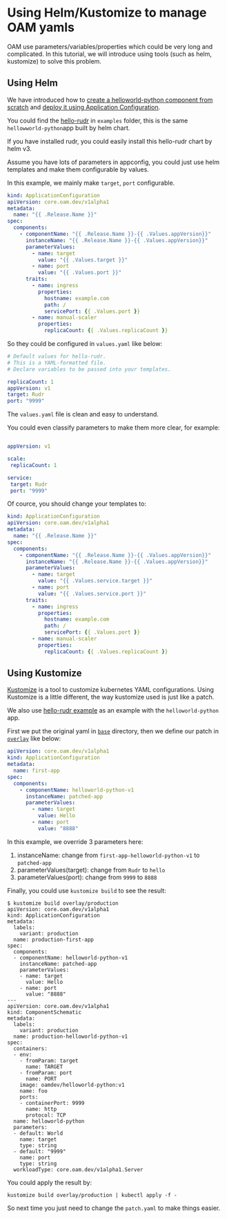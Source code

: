 # Using Helm/Kustomize to manage OAM yamls

OAM use parameters/variables/properties which could be very long and complicated.
In this tutorial, we will introduce using tools (such as helm, kustomize) to solve this problem.

## Using Helm

We have introduced how to [create a helloworld-python component from scratch](./create_component_from_scratch.md) and [deploy it using Application Configuration](../tutorials/deploy_and_update.md).

You could find the [hello-rudr](../../examples/charts/hello-rudr) in `examples` folder, this is the same `hellowworld-python`app built by helm chart.

If you have installed rudr, you could easily install this hello-rudr chart by helm v3. 

Assume you have lots of parameters in appconfig, you could just use helm templates and make them configurable by values.

In this example, we mainly make `target`, `port` configurable.

```yaml
kind: ApplicationConfiguration
apiVersion: core.oam.dev/v1alpha1
metadata:
  name: "{{ .Release.Name }}"
spec:
  components:
    - componentName: "{{ .Release.Name }}-{{ .Values.appVersion}}"
      instanceName: "{{ .Release.Name }}-{{ .Values.appVersion}}"
      parameterValues:
        - name: target
          value: "{{ .Values.target }}"
        - name: port
          value: "{{ .Values.port }}"
      traits:
        - name: ingress
          properties:
            hostname: example.com
            path: /
            servicePort: {{ .Values.port }}
        - name: manual-scaler
          properties:
            replicaCount: {{ .Values.replicaCount }}
```

So they could be configured in `values.yaml` like below:

```yaml
# Default values for hello-rudr.
# This is a YAML-formatted file.
# Declare variables to be passed into your templates.

replicaCount: 1
appVersion: v1
target: Rudr
port: "9999"

```

The `values.yaml` file is clean and easy to understand. 

You could even classify parameters to make them more clear, for example:

 ```yaml

appVersion: v1

scale:
  replicaCount: 1

service:
  target: Rudr
  port: "9999"
 
 ```

Of cource, you should change your templates to:

```yaml
kind: ApplicationConfiguration
apiVersion: core.oam.dev/v1alpha1
metadata:
  name: "{{ .Release.Name }}"
spec:
  components:
    - componentName: "{{ .Release.Name }}-{{ .Values.appVersion}}"
      instanceName: "{{ .Release.Name }}-{{ .Values.appVersion}}"
      parameterValues:
        - name: target
          value: "{{ .Values.service.target }}"
        - name: port
          value: "{{ .Values.service.port }}"
      traits:
        - name: ingress
          properties:
            hostname: example.com
            path: /
            servicePort: {{ .Values.port }}
        - name: manual-scaler
          properties:
            replicaCount: {{ .Values.replicaCount }}
```

## Using Kustomize

[Kustomize](https://github.com/kubernetes-sigs/kustomize) is a tool to customize kubernetes YAML configurations.
Using Kustomize is a little different, the way kustomize used is just like a patch.

We also use [hello-rudr example](../../examples/kustomize/hello-rudr) as an example with the `helloworld-python` app.

First we put the original yaml in [`base`](../../examples/kustomize/hello-rudr/base) directory,
then we define our patch in [`overlay`](../../examples/kustomize/hello-rudr/overlay/production) like below:

```yaml
apiVersion: core.oam.dev/v1alpha1
kind: ApplicationConfiguration
metadata:
  name: first-app
spec:
  components:
    - componentName: helloworld-python-v1
      instanceName: patched-app
      parameterValues:
        - name: target
          value: Hello
        - name: port
          value: "8888"
```

In this example, we override 3 parameters here:

1. instanceName: change from `first-app-helloworld-python-v1` to `patched-app`
2. parameterValues(target): change from `Rudr` to `hello`
3. parameterValues(port): change from `9999` to `8888`

Finally, you could use `kustomize build` to see the result:

```console
$ kustomize build overlay/production
apiVersion: core.oam.dev/v1alpha1
kind: ApplicationConfiguration
metadata:
  labels:
    variant: production
  name: production-first-app
spec:
  components:
  - componentName: helloworld-python-v1
    instanceName: patched-app
    parameterValues:
    - name: target
      value: Hello
    - name: port
      value: "8888"
---
apiVersion: core.oam.dev/v1alpha1
kind: ComponentSchematic
metadata:
  labels:
    variant: production
  name: production-helloworld-python-v1
spec:
  containers:
  - env:
    - fromParam: target
      name: TARGET
    - fromParam: port
      name: PORT
    image: oamdev/helloworld-python:v1
    name: foo
    ports:
    - containerPort: 9999
      name: http
      protocol: TCP
  name: helloworld-python
  parameters:
  - default: World
    name: target
    type: string
  - default: "9999"
    name: port
    type: string
  workloadType: core.oam.dev/v1alpha1.Server
```

You could apply the result by:

```shell script
kustomize build overlay/production | kubectl apply -f -
```

So next time you just need to change the `patch.yaml` to make things easier.